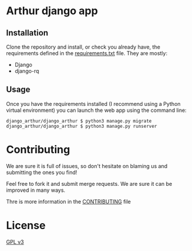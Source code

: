 # Arthur django app

## Installation

Clone the repository and install, or check you already have, the requirements defined in the [requirements.txt](requirements.txt) file. They are mostly:

* Django
* django-rq

## Usage

Once you have the requirements installed (I recommend using a Python virtual environment) you can launch the web app using the command line:

```
django_arthur/django_arthur $ python3 manage.py migrate
django_arthur/django_arthur $ python3 manage.py runserver
```

# Contributing

We are sure it is full of issues, so don't hesitate on blaming us and submitting the ones you find!

Feel free to fork it and submit merge requests. We are sure it can be improved in many ways.

Thre is more information in the [CONTRIBUTING](CONTRIBUTING.md) file

# License

[GPL v3](LICENSE)

